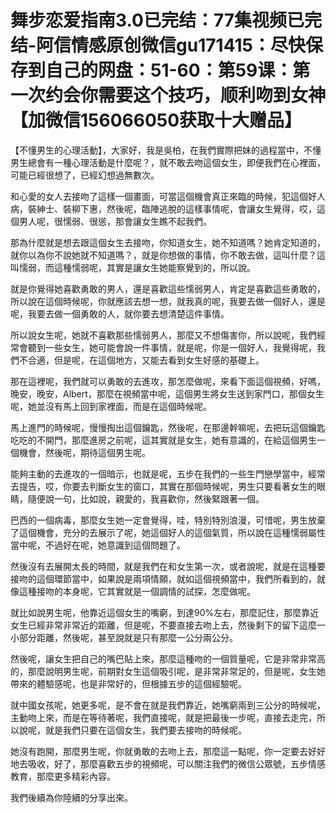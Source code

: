# 舞步恋爱指南3.0已完结：77集视频已完结-阿信情感原创微信gu171415：尽快保存到自己的网盘：51-60：第59课：第一次约会你需要这个技巧，顺利吻到女神【加微信156066050获取十大赠品】

【不懂男生的心理活動】，大家好，我是吳柏，在我們實際把妹的過程當中，不懂男生總會有一種心理活動是什麼呢？，就不敢去吻這個女生，即便我們在心裡面，可能已經很想了，已經幻想過無數次。

和心愛的女人去接吻了這樣一個畫面，可當這個機會真正來臨的時候，犯這個好人病，裝紳士、裝柳下惠，然後呢，臨陣逃脫的這樣事情呢，會讓女生覺得，哎，這個男人呢，很懦弱、很慫，那會讓女生瞧不起我們。

那為什麼就是想去跟這個女生去接吻，你知道女生，她不知道嗎？她肯定知道的，就你以為你不說她就不知道嗎？，就是你想做的事情，你不敢去做，這叫什麼？這叫懦弱，而這種懦弱呢，其實是讓女生她能察覺到的，所以說。

就是你覺得她喜歡勇敢的男人，還是喜歡這些懦弱男人，肯定是喜歡這些勇敢的，所以說在這個時候呢，你就應該去想一想，就我真的呢，我要去做一個好人，還是呢，我要去做一個勇敢的人，就你要去想清楚這件事情。

所以說女生呢，她就不喜歡那些懦弱男人，那麼又不想傷害你，所以說呢，我們經常會聽到一些女生，她可能會說一件事情，就是呢，你是一個好人，我覺得呢，我們不合適，但是呢，在這個地方，又能去看到女生好感的基礎上。

那在這裡呢，我們就可以勇敢的去進攻，那怎麼做呢，來看下面這個視頻，好嗎，晚安，晚安，Albert，那麼在視頻當中呢，這個男生將女生送到家門口，那個女生呢，她並沒有馬上回到家裡面，而是在這個時候呢。

馬上進門的時候呢，慢慢掏出這個鑰匙，然後呢，在那邊幹嘛呢，去把玩這個鑰匙吃吃的不開門，那麼進房之前呢，這其實就是女生，她有意識的，在給這個男生一個機會，然後呢，期待這個男生呢。

能夠主動的去進攻的一個暗示，也就是呢，五步在我們的一些生門戀學當中，經常去提告，哎，你要去判斷女生的窗口，其實在那個時候呢，男生只要看著女生的眼睛，隨便說一句，比如說，親愛的，我喜歡你，然後緊跟著一個。

巴西的一個病毒，那麼女生她一定會覺得，哇，特別特別浪漫，可惜呢，男生放棄了這個機會，充分的去展示了呢，她這個好人的這個氣質，所以說在這種懦弱屬性當中呢，不過好在呢，她意識到這個問題了。

然後沒有去展開太長的時間，就是我們在和女生第一次，或者說呢，就是在這種要接吻的這個環節當中，如果說是兩項情願，就如這個視頻當中，我們所看到的，就像這種接吻的本身呢，它其實就是一個調情的試探，怎麼做呢。

就比如說男生呢，他靠近這個女生的嘴窮，到達90%左右，那麼記住，那麼靠近女生已經非常非常近的距離，但是呢，不要直接去吻上去，然後剩下的留下這麼一小部分距離，然後呢，甚至說就是只有那麼一公分兩公分。

然後呢，讓女生把自己的嘴巴貼上來，那麼這種吻的一個質量呢，它是非常非常高的，那麼說明男生呢，前期對女生這個吸引呢，是非常非常足的，但是呢，女生她帶來的體驗感呢，也是非常好的，但根據五步的這個經驗呢。

就中國女孩呢，她更多呢，是不會在就是我們靠近，她嘴窮兩到三公分的時候呢，主動吻上來，而是在等待著呢，我們直接呢，就是把最後一步呢，直接去走完，所以說呢，就是我們只要在這個女生，我們要去接吻的時候呢。

她沒有跑開，那麼男生呢，你就勇敢的去吻上去，那麼這一點呢，你一定要去好好地去吸收，好了，那麼喜歡五步的視頻呢，可以關注我們的微信公眾號，五步情感教育，那麼更多精彩內容。

我們後續為你陸續的分享出來。